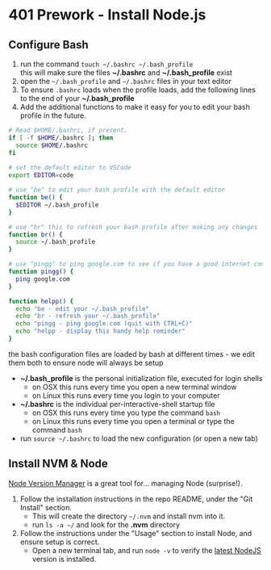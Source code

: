 # 401 Prework - Install Node.js

## Configure Bash

1. run the command `touch ~/.bashrc ~/.bash_profile`  
  this will make sure the files **~/.bashrc** and **~/.bash_profile** exist  
1. open the `~/.bash_profile` and `~/.bashrc` files in your text editor
1. To ensure `.bashrc` loads when the profile loads, add the following lines to the end of your **~/.bash_profile**
1. Add the additional functions to make it easy for you to edit your bash profile in the future.

``` bash
# Read $HOME/.bashrc, if present.
if [ -f $HOME/.bashrc ]; then
  source $HOME/.bashrc   
fi
 
# set the default editor to VSCode
export EDITOR=code

# use "be" to edit your bash profile with the default editor
function be() {
  $EDITOR ~/.bash_profile
}

# use "br" this to refresh your bash profile after making any changes
function br() {
  source ~/.bash_profile
}

# use "pingg" to ping google.com to see if you have a good internet connection.
function pingg() {
  ping google.com
}

function helpp() {
  echo "be - edit your ~/.bash_profile"
  echo "br - refresh your ~/.bash_profile"
  echo "pingg - ping google.com (quit with CTRL+C)"
  echo "helpp - display this handy help reminder"
}
```

the bash configuration files are loaded by bash at different times - we edit them both to ensure node will always be setup  
* **~/.bash_profile** is the personal initialization file, executed for login shells
  * on OSX this runs every time you open a new terminal window
  * on Linux this runs every time you login to your computer
* **~/.bashrc** is the individual per-interactive-shell startup file
  * on OSX this runs every time you type the command `bash` 
  * on Linux this runs every time you open a terminal or type the command `bash`
* run `source ~/.bashrc` to load the new configuration (or open a new tab)


## Install NVM & Node

[Node Version Manager](https://github.com/creationix/nvm) is a great tool for... managing Node (surprise!). 

1. Follow the installation instructions in the repo README, under the "Git Install" section.
   * This will create the directory `~/.nvm` and install nvm into it.  
   * run `ls -a ~/` and look for the **.nvm** directory
2. Follow the instructions under the "Usage" section to install Node, and ensure setup is correct. 
   * Open a new terminal tab, and run `node -v` to verify the [latest NodeJS](https://nodejs.org/en/) version is installed. 

